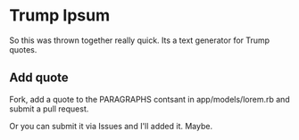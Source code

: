 # Trump Ipsum

So this was thrown together really quick. Its a text generator for Trump
quotes.

## Add quote

Fork, add a quote to the PARAGRAPHS contsant in app/models/lorem.rb and submit a pull request.

Or you can submit it via Issues and I'll added it. Maybe.
